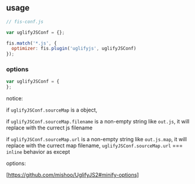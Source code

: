 ## usage

```js
// fis-conf.js

var uglifyJSConf = {};

fis.match('*.js', {
  optimizer: fis.plugin('uglifyjs', uglifyJSConf)
});
```

### options

```js
var uglifyJSConf = {
};
```

notice:

if `uglifyJSConf.sourceMap` is a object,

if `uglifyJSConf.sourceMap.filename` is a non-empty string like `out.js`, it will replace with the currect js filename


if `uglifyJSConf.sourceMap.url` is a non-empty string like `out.js.map`, it will replace with the currect map filename,
`uglifyJSConf.sourceMap.url` === `inline` behavior as except

options:

[https://github.com/mishoo/UglifyJS2#minify-options]
